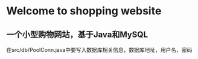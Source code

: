 # Welcome to shopping website
<h2>一个小型购物网站，基于Java和MySQL</h2>
在src/db/PoolConn.java中要写入数据库相关信息，数据库地址，用户名，密码

